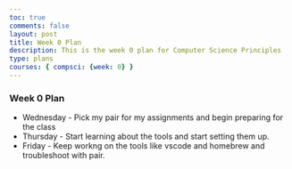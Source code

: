 ```yaml
---
toc: true
comments: false
layout: post
title: Week 0 Plan
description: This is the week 0 plan for Computer Science Principles
type: plans
courses: { compsci: {week: 0} }
---
```


### Week 0 Plan
- Wednesday - Pick my pair for my assignments and begin preparing for the class
- Thursday - Start learning about the tools and start setting them up.
- Friday - Keep workng on the tools like vscode and homebrew and troubleshoot with pair.

